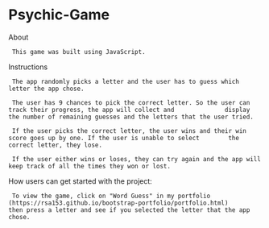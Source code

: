 # Psychic-Game

About

     This game was built using JavaScript.

Instructions

     The app randomly picks a letter and the user has to guess which letter the app chose. 
        
     The user has 9 chances to pick the correct letter. So the user can track their progress, the app will collect and              display the number of remaining guesses and the letters that the user tried. 
        
     If the user picks the correct letter, the user wins and their win score goes up by one. If the user is unable to select        the correct letter, they lose. 
        
     If the user either wins or loses, they can try again and the app will keep track of all the times they won or lost.    
        
How users can get started with the project:

     To view the game, click on "Word Guess" in my portfolio (https://rsa153.github.io/bootstrap-portfolio/portfolio.html)          then press a letter and see if you selected the letter that the app chose.
